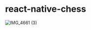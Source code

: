 # react-native-chess

![IMG_4661 (3)](https://user-images.githubusercontent.com/60579020/174048932-cb18979b-d409-429a-af01-f9a49ec621a3.gif)

